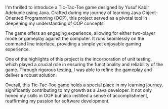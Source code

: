 I'm thrilled to introduce a Tic-Tac-Toe game designed by Yusuf Kabir Adekunle using Java. Crafted during my journey of learning Java Object-Oriented Programming (OOP), this project served as a pivotal tool in deepening my understanding of OOP concepts.

The game offers an engaging experience, allowing for either two-player mode or gameplay against the computer. It runs seamlessly on the command line interface, providing a simple yet enjoyable gaming experience.

One of the highlights of this project is the incorporation of unit testing, which played a crucial role in ensuring the functionality and reliability of the game. Through rigorous testing, I was able to refine the gameplay and deliver a robust solution.

Overall, this Tic-Tac-Toe game holds a special place in my learning journey, significantly contributing to my growth as a Java developer. It not only honed my skills in OOP but also instilled a sense of accomplishment, reaffirming my passion for software development.
